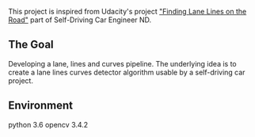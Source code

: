 This project is inspired from Udacity's project ["Finding Lane Lines on the Road"](https://github.com/udacity/CarND-LaneLines-P1) part of Self-Driving Car Engineer ND.

The Goal
---
Developing a lane, lines and curves pipeline. The underlying idea is to create a lane lines curves detector algorithm usable by a self-driving car project.


Environment
---
python 3.6
opencv 3.4.2
